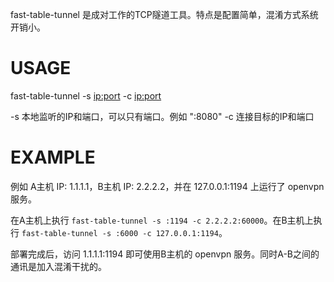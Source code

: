 fast-table-tunnel 是成对工作的TCP隧道工具。特点是配置简单，混淆方式系统开销小。

# USAGE #

fast-table-tunnel -s <ip:port> -c <ip:port>

-s 本地监听的IP和端口，可以只有端口。例如 ":8080"
-c 连接目标的IP和端口

# EXAMPLE #

例如 A主机 IP: 1.1.1.1，B主机 IP: 2.2.2.2，并在 127.0.0.1:1194 上运行了 openvpn 服务。

在A主机上执行 `fast-table-tunnel -s :1194 -c 2.2.2.2:60000`。在B主机上执行 `fast-table-tunnel -s :6000 -c 127.0.0.1:1194`。 

部署完成后，访问 1.1.1.1:1194 即可使用B主机的 openvpn 服务。同时A-B之间的通讯是加入混淆干扰的。
